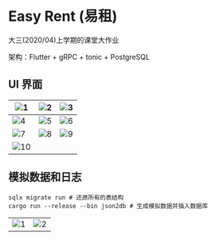 # Easy Rent (易租)

大三(2020/04)上学期的课堂大作业

架构：Flutter + gRPC + tonic + PostgreSQL

## UI 界面

| ![1](https://backup-1257461215.cos.ap-nanjing.myqcloud.com/easyrent/register.png)   | ![2](https://backup-1257461215.cos.ap-nanjing.myqcloud.com/easyrent/home.png)   | ![3](https://backup-1257461215.cos.ap-nanjing.myqcloud.com/easyrent/details.png)   |
|----------------------------------------------------------|----------------------------------------------------------|----------------------------------------------------------|
| ![4](https://backup-1257461215.cos.ap-nanjing.myqcloud.com/easyrent/members.png)   | ![5](https://backup-1257461215.cos.ap-nanjing.myqcloud.com/easyrent/select.png)   | ![6](https://backup-1257461215.cos.ap-nanjing.myqcloud.com/easyrent/rent-1.png)   |
| ![7](https://backup-1257461215.cos.ap-nanjing.myqcloud.com/easyrent/rent.png)   | ![8](https://backup-1257461215.cos.ap-nanjing.myqcloud.com/easyrent/help-1.png)   | ![9](https://backup-1257461215.cos.ap-nanjing.myqcloud.com/easyrent/help.png) |
| ![10](https://backup-1257461215.cos.ap-nanjing.myqcloud.com/easyrent/user.png) |

## 模拟数据和日志

```shell
sqlx migrate run # 还原所有的表结构
cargo run --release --bin json2db # 生成模拟数据并插入数据库
```



|      |  |
| ----------- | ----------- |
| ![1](https://backup-1257461215.cos.ap-nanjing.myqcloud.com/easyrent/fake_data.png) | ![2](https://backup-1257461215.cos.ap-nanjing.myqcloud.com/easyrent/log.png) |
